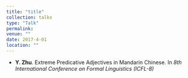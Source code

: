 ```yaml
---
title: "title"
collection: talks
type: "Talk"
permalink:
venue: ""
date: 2017-4-01
location: ""
---
```

- <b>Y. Zhu</b>. Extreme Predicative Adjectives in Mandarin Chinese. In <i>8th International Conference on Formal Linguistics (ICFL-8)</i>
